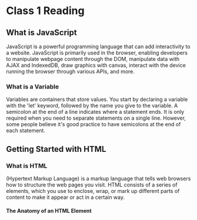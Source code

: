 # Class 1 Reading

## What is JavaScript

JavaScript is a powerful programming language that can add interactivity to a website.
<rd>JavaScript is primarily used in the browser, enabling developers to manipulate webpage content through the DOM, manipulate data with AJAX and IndexedDB, draw graphics with canvas, interact with the device running the browser through various APIs, and more.

### What is a Variable

Variables are containers that store values. You start by declaring a variable with the 'let' keyword, followed by the name you give to the variable.
<rd>A semicolon at the end of a line indicates where a statement ends. It is only required when you need to separate statements on a single line. However, some people believe it's good practice to have semicolons at the end of each statement.

## Getting Started with HTML

### What is HTML

(Hypertext Markup Language) is a markup language that tells web browsers how to structure the web pages you visit. HTML consists of a series of elements, which you use to enclose, wrap, or mark up different parts of content to make it appear or act in a certain way.

#### The Anatomy of an HTML Element

